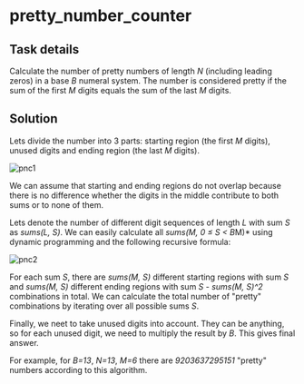 # pretty_number_counter
## Task details
Calculate the number of pretty numbers of length *N* (including leading zeros) in a base *B* numeral system. The number is considered pretty if the sum of the first *M* digits equals the sum of the last *M* digits.

## Solution
Lets divide the number into 3 parts: starting region (the first *M* digits), unused digits and ending region (the last *M* digits).

![pnc1](https://user-images.githubusercontent.com/8525363/208191133-14017793-28b0-4ecd-a9d8-b6d898b59295.PNG)

We can assume that starting and ending regions do not overlap because there is no difference whether the digits in the middle contribute to both sums or to none of them.

Lets denote the number of different digit sequences of length *L* with sum *S* as *sums(L, S)*. We can easily calculate all *sums(M, 0 ≤ S < B*M)* using dynamic programming and the following recursive formula:

![pnc2](https://user-images.githubusercontent.com/8525363/208191146-8231f650-d939-4c15-a3f9-51e7df387ba2.PNG)

For each sum *S*, there are *sums(M, S)* different starting regions with sum *S* and *sums(M, S)* different ending regions with sum *S* - *sums(M, S)^2* combinations in total. We can calculate the total number of "pretty" combinations by iterating over all possible sums *S*.

Finally, we neet to take unused digits into account. They can be anything, so for each unused digit, we need to multiply the result by *B*. This gives final answer.

For example, for *B=13*, *N=13*, *M=6* there are *9203637295151* "pretty" numbers according to this algorithm.
